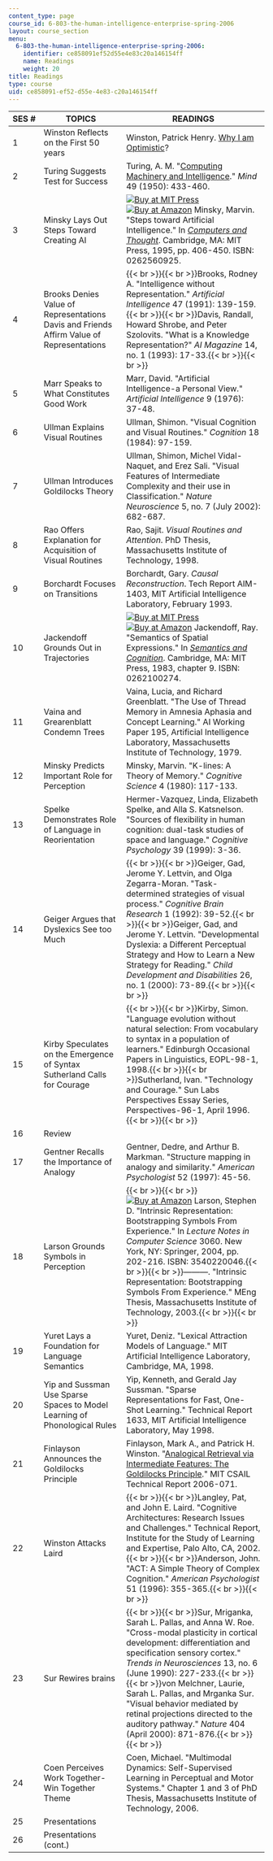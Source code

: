 ```yaml
---
content_type: page
course_id: 6-803-the-human-intelligence-enterprise-spring-2006
layout: course_section
menu:
  6-803-the-human-intelligence-enterprise-spring-2006:
    identifier: ce858091ef52d55e4e83c20a146154ff
    name: Readings
    weight: 20
title: Readings
type: course
uid: ce858091-ef52-d55e-4e83-c20a146154ff
---
```


| SES # | TOPICS | READINGS |
| --- | --- | --- |
| 1 | Winston Reflects on the First 50 years | Winston, Patrick Henry. [Why I am Optimistic](http://people.csail.mit.edu/phw/optimism.html)? |
| 2 | Turing Suggests Test for Success | Turing, A. M. "[Computing Machinery and Intelligence](http://www.loebner.net/Prizef/TuringArticle.html)." _Mind_ 49 (1950): 433-460. |
| 3 | Minsky Lays Out Steps Toward Creating AI | [![Buy at MIT Press](/images/mp_logo.gif)](https://mitpress.mit.edu/contributors/edward-feigenbaum) [![Buy at Amazon](/images/a_logo_17.gif)](http://www.amazon.com/exec/obidos/ASIN/0262560925/ref=nosim/mitopencourse-20) Minsky, Marvin. "Steps toward Artificial Intelligence." In [_Computers and Thought_](https://mitpress.mit.edu/contributors/edward-feigenbaum). Cambridge, MA: MIT Press, 1995, pp. 406-450. ISBN: 0262560925. |
| 4 | Brooks Denies Value of Representations Davis and Friends Affirm Value of Representations | {{< br >}}{{< br >}}Brooks, Rodney A. "Intelligence without Representation." _Artificial Intelligence_ 47 (1991): 139-159.{{< br >}}{{< br >}}Davis, Randall, Howard Shrobe, and Peter Szolovits. "What is a Knowledge Representation?" _AI Magazine_ 14, no. 1 (1993): 17-33.{{< br >}}{{< br >}} |
| 5 | Marr Speaks to What Constitutes Good Work | Marr, David. "Artificial Intelligence-a Personal View." _Artificial Intelligence_ 9 (1976): 37-48. |
| 6 | Ullman Explains Visual Routines | Ullman, Shimon. "Visual Cognition and Visual Routines." _Cognition_ 18 (1984): 97-159. |
| 7 | Ullman Introduces Goldilocks Theory | Ullman, Shimon, Michel Vidal-Naquet, and Erez Sali. "Visual Features of Intermediate Complexity and their use in Classification." _Nature Neuroscience_ 5, no. 7 (July 2002): 682-687. |
| 8 | Rao Offers Explanation for Acquisition of Visual Routines | Rao, Sajit. _Visual Routines and Attention_. PhD Thesis, Massachusetts Institute of Technology, 1998. |
| 9 | Borchardt Focuses on Transitions | Borchardt, Gary. _Causal Reconstruction_. Tech Report AIM-1403, MIT Artificial Intelligence Laboratory, February 1993. |
| 10 | Jackendoff Grounds Out in Trajectories | [![Buy at MIT Press](/images/mp_logo.gif)](https://mitpress.mit.edu/books/semantics-and-cognition) [![Buy at Amazon](/images/a_logo_17.gif)](http://www.amazon.com/exec/obidos/ASIN/0262100274/ref=nosim/mitopencourse-20) Jackendoff, Ray. "Semantics of Spatial Expressions." In [_Semantics and Cognition_](https://mitpress.mit.edu/books/semantics-and-cognition). Cambridge, MA: MIT Press, 1983, chapter 9. ISBN: 0262100274. |
| 11 | Vaina and Grearenblatt Condemn Trees | Vaina, Lucia, and Richard Greenblatt. "The Use of Thread Memory in Amnesia Aphasia and Concept Learning." AI Working Paper 195, Artificial Intelligence Laboratory, Massachusetts Institute of Technology, 1979. |
| 12 | Minsky Predicts Important Role for Perception | Minsky, Marvin. "K-lines: A Theory of Memory." _Cognitive Science_ 4 (1980): 117-133. |
| 13 | Spelke Demonstrates Role of Language in Reorientation | Hermer-Vazquez, Linda, Elizabeth Spelke, and Alla S. Katsnelson. "Sources of flexibility in human cognition: dual-task studies of space and language." _Cognitive Psychology_ 39 (1999): 3-36. |
| 14 | Geiger Argues that Dyslexics See too Much | {{< br >}}{{< br >}}Geiger, Gad, Jerome Y. Lettvin, and Olga Zegarra-Moran. "Task-determined strategies of visual process." _Cognitive Brain Research_ 1 (1992): 39-52.{{< br >}}{{< br >}}Geiger, Gad, and Jerome Y. Lettvin. "Developmental Dyslexia: a Different Perceptual Strategy and How to Learn a New Strategy for Reading." _Child Development and Disabilities_ 26, no. 1 (2000): 73-89.{{< br >}}{{< br >}} |
| 15 | Kirby Speculates on the Emergence of Syntax Sutherland Calls for Courage | {{< br >}}{{< br >}}Kirby, Simon. "Language evolution without natural selection: From vocabulary to syntax in a population of learners." Edinburgh Occasional Papers in Linguistics, EOPL-98-1, 1998.{{< br >}}{{< br >}}Sutherland, Ivan. "Technology and Courage." Sun Labs Perspectives Essay Series, Perspectives-96-1, April 1996.{{< br >}}{{< br >}} |
| 16 | Review |   |
| 17 | Gentner Recalls the Importance of Analogy | Gentner, Dedre, and Arthur B. Markman. "Structure mapping in analogy and similarity." _American Psychologist_ 52 (1997): 45-56. |
| 18 | Larson Grounds Symbols in Perception | {{< br >}}{{< br >}}[![Buy at Amazon](/images/a_logo_17.gif)](http://www.amazon.com/exec/obidos/ASIN/3540220046/ref=nosim/mitopencourse-20) Larson, Stephen D. "Intrinsic Representation: Bootstrapping Symbols From Experience." In _Lecture Notes in Computer Science_ 3060. New York, NY: Springer, 2004, pp. 202-216. ISBN: 3540220046.{{< br >}}{{< br >}}———. "Intrinsic Representation: Bootstrapping Symbols From Experience." MEng Thesis, Massachusetts Institute of Technology, 2003.{{< br >}}{{< br >}} |
| 19 | Yuret Lays a Foundation for Language Semantics | Yuret, Deniz. "Lexical Attraction Models of Language." MIT Artificial Intelligence Laboratory, Cambridge, MA, 1998. |
| 20 | Yip and Sussman Use Sparse Spaces to Model Learning of Phonological Rules | Yip, Kenneth, and Gerald Jay Sussman. "Sparse Representations for Fast, One-Shot Learning." Technical Report 1633, MIT Artificial Intelligence Laboratory, May 1998. |
| 21 | Finlayson Announces the Goldilocks Principle | Finlayson, Mark A., and Patrick H. Winston. "[Analogical Retrieval via Intermediate Features: The Goldilocks Principle](http://hdl.handle.net/1721.1/34635)." MIT CSAIL Technical Report 2006-071. |
| 22 | Winston Attacks Laird | {{< br >}}{{< br >}}Langley, Pat, and John E. Laird. "Cognitive Architectures: Research Issues and Challenges." Technical Report, Institute for the Study of Learning and Expertise, Palo Alto, CA, 2002.{{< br >}}{{< br >}}Anderson, John. "ACT: A Simple Theory of Complex Cognition." _American Psychologist_ 51 (1996): 355-365.{{< br >}}{{< br >}} |
| 23 | Sur Rewires brains | {{< br >}}{{< br >}}Sur, Mriganka, Sarah L. Pallas, and Anna W. Roe. "Cross-modal plasticity in cortical development: differentiation and specification sensory cortex." _Trends in Neurosciences_ 13, no. 6 (June 1990): 227-233.{{< br >}}{{< br >}}von Melchner, Laurie, Sarah L. Pallas, and Mrganka Sur. "Visual behavior mediated by retinal projections directed to the auditory pathway." _Nature_ 404 (April 2000): 871-876.{{< br >}}{{< br >}} |
| 24 | Coen Perceives Work Together-Win Together Theme | Coen, Michael. "Multimodal Dynamics: Self-Supervised Learning in Perceptual and Motor Systems." Chapter 1 and 3 of PhD Thesis, Massachusetts Institute of Technology, 2006. |
| 25 | Presentations |   |
| 26 | Presentations (cont.) |
